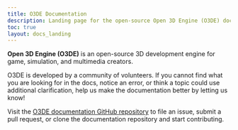 ```yaml
---
title: O3DE Documentation
description: Landing page for the open-source Open 3D Engine (O3DE) documentation.
toc: true
layout: docs_landing
---
```




**Open 3D Engine (O3DE)** is an open-source 3D development engine for game, simulation, and multimedia creators.

O3DE is developed by a community of volunteers. If you cannot find what you are looking for in the docs, notice an error, or think a topic could use additional clarification, help us make the documentation better by letting us know!

Visit the [O3DE documentation GitHub repository](https://github.com/o3de/o3de.org) to file an issue, submit a pull request, or clone the documentation repository and start contributing.
